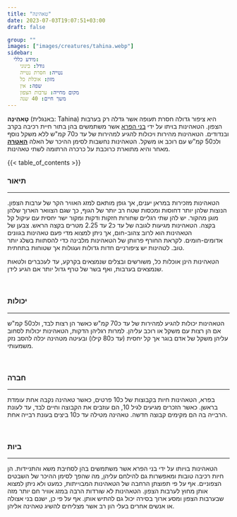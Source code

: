 ```yaml
---
title: "טאהינה"
date: 2023-07-03T19:07:51+03:00
draft: false

group: ""
images: ["images/creatures/tahina.webp"]
sidebar:
  מידע כללי:
    גודל: בינוני
    נטייה: חסרת נטייה
    מזון: אוכלת כל
    שפה: אין
    מקום מחייה: ערבות הצפון
    משך חיים: 40 שנה
---
```


**טָאהִינַה** (באנגלית: Tahina) היא ציפור גדולה חסרת תעופה אשר גדלה רק בערבות הצפון. הטאהינות בויתו על ידי [בני הפרא](../../races/wildlings) אשר משתמשים בהן בתור חיית רכיבה בקרב ובנדודים. הטאהינות מהירות ויכולות להגיע למהירות של עד כ70 קמ"ש ללא משקל נוסף ולכ50 קמ"ש עם רוכב או משקל. הטאהינות נחשבות לסימן ההיכר של האלה [**האטרה**](../../deities/hatera) מאחר והיא מתוארת כרוכבת על כרכרה הרתומה לשתי טאהינות.

<!--more-->

{{< table_of_contents >}}

### תיאור

---

הטאהינות מזכירות במראן יענים, אך גופן מותאם למזג האוויר הקר של ערבות הצפון. הנוצות שלהן יותר דחוסות ומכסות שטח רב יותר של הגוף, כך שגם הצוואר הארוך שלהן מוגן מהקור. יש להן שתי רגליים שחורות חזקות ודקות ומקור ישר יחסית עם עיקול קל בקצה. הטאהינות מגיעות לגובה של עד כ2 עד 2.25 מטרים בקצה הראש. צבען של הטאהינות הוא לרוב צהוב-חום, אך ניתן למצוא מדי פעם טאהינות בגוונים אדומים-חומים. לקראת החורף פרוותן של הטאהינות מלבינה כדי להסתוות בשלג יותר טוב. לטהינות יש ציפורניים חדות גדולות ועגולות אך שטוחות בתחתית.

הטאהינות הינן אוכלות כל, משורשים ובצלים שנמצאים בקרקע, עד לעכברים ולטאות שנמצאים בערבות, ואף בשר של טרף גדול יותר אם הגיע לידן.

&nbsp;

### יכולות

---

הטאהינות יכולות להגיע למהירות של עד כ70 קמ"ש כאשר הן רצות לבד, ולכ50 קמ"ש אם הן רצות עם משקל או רוכב עליהן. למרות רגליהן הדקות, הטאהינות יכולות לסחוב עליהן משקל של אדם בוגר אך קל יחסית (עד כ80 קילו) ובעיטה מטהינה יכלה להסב נזק משמעותי.

&nbsp;

### חברה

---

בפרא, הטאהינות חיות בקבוצות של כ10 פרטים, כאשר טאהינה נקבה אחת עומדת בראשן. כאשר הזכרים מגיעים לגיל 10, הם עוזבים את הקבוצה וחיים לבד, עד לעונת הרבייה בה הם מקימים קבוצה חדשה. טאהינה מטילה עד כ10 ביצים בעונת רבייה אחת.

&nbsp;

### ביות

---

הטאהינות בויותו על ידי בני הפרא אשר משתמשים בהן לסחיבת משא והתניידות. הן חיות רכיבה טובות ומאפשרות גם להילחם עליהן, מה שהפך לסימן ההיכר של השבטים הצפוניים. אף על פי תפוצתן הרחבה של הטאהינות המבוייתות, כמעט ולא ניתן למצוא אותן מחוץ לערבות הצפון. הטאהינות לא שורדות הרבה במזג אוויר חם יותר מזה שבערבות הצפון ומסע ארוך בסירה יכול גם להתיש אותן. אף על פי כן, ישנם בני אצולה או אנשים אחרים בעלי הון רב אשר מצליחים להשיג טאהינה אליהן.

